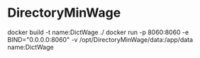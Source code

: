 # DirectoryMinWage

docker build -t name:DictWage ./
docker run -p 8060:8060 -e BIND="0.0.0.0:8060" -v /opt/DirectoryMinWage/data:/app/data name:DictWage